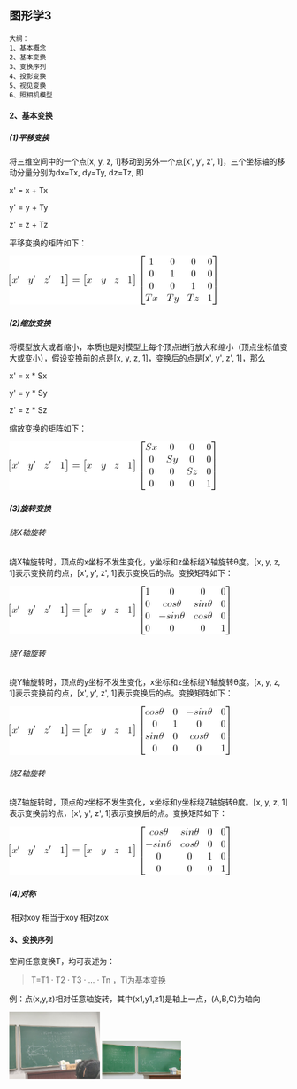 ## **图形学3**

```
大纲：
1、基本概念
2、基本变换
3、变换序列
4、投影变换
5、视见变换
6、照相机模型
```

#### 2、基本变换

##### (1)平移变换

将三维空间中的一个点[x, y, z, 1]移动到另外一个点[x', y', z', 1]，三个坐标轴的移动分量分别为dx=Tx, dy=Ty, dz=Tz, 即

x' = x + Tx

y' = y + Ty

z' = z + Tz

平移变换的矩阵如下：

![img](https://github.com/Ricco51/helloworld/blob/master/%E5%9B%BE%E5%BD%A2%E5%AD%A6/%E5%9B%BE%E7%89%87/%E5%B9%B3%E7%A7%BB%E5%8F%98%E6%8D%A2.png?raw=true)

##### (2)缩放变换

将模型放大或者缩小，本质也是对模型上每个顶点进行放大和缩小（顶点坐标值变大或变小），假设变换前的点是[x, y, z, 1]，变换后的点是[x', y', z', 1]，那么

x' = x * Sx

y' = y * Sy

z' = z * Sz

缩放变换的矩阵如下：

![img](https://github.com/Ricco51/helloworld/blob/master/%E5%9B%BE%E5%BD%A2%E5%AD%A6/%E5%9B%BE%E7%89%87/%E7%BC%A9%E6%94%BE%E5%8F%98%E6%8D%A2.png?raw=true)

##### (3)旋转变换

###### 绕X轴旋转

绕X轴旋转时，顶点的x坐标不发生变化，y坐标和z坐标绕X轴旋转θ度。[x, y, z, 1]表示变换前的点，[x', y', z', 1]表示变换后的点。变换矩阵如下：

![img](https://github.com/Ricco51/helloworld/blob/master/%E5%9B%BE%E5%BD%A2%E5%AD%A6/%E5%9B%BE%E7%89%87/%E7%BB%95x%E8%BD%B4%E6%97%8B%E8%BD%AC.png?raw=true)

###### 绕Y轴旋转

绕Y轴旋转时，顶点的y坐标不发生变化，x坐标和z坐标绕Y轴旋转θ度。[x, y, z, 1]表示变换前的点，[x', y', z', 1]表示变换后的点。变换矩阵如下：

![img](https://github.com/Ricco51/helloworld/blob/master/%E5%9B%BE%E5%BD%A2%E5%AD%A6/%E5%9B%BE%E7%89%87/%E7%BB%95y%E8%BD%B4%E6%97%8B%E8%BD%AC.png?raw=true)

###### 绕Z轴旋转

绕Z轴旋转时，顶点的z坐标不发生变化，x坐标和y坐标绕Z轴旋转θ度。[x, y, z, 1]表示变换前的点，[x', y', z', 1]表示变换后的点。变换矩阵如下：

![img](https://github.com/Ricco51/helloworld/blob/master/%E5%9B%BE%E5%BD%A2%E5%AD%A6/%E5%9B%BE%E7%89%87/%E7%BB%95z%E8%BD%B4%E6%97%8B%E8%BD%AC.png?raw=true)

##### (4)对称

​    相对xoy    相当于xoy    相对zox

#### 3、变换序列

空间任意变换T，均可表述为：

> T=T1 · T2 · T3 · ... · Tn    ，Ti为基本变换

例：点(x,y,z)相对任意轴旋转，其中(x1,y1,z1)是轴上一点，(A,B,C)为轴向

<img src="https://github.com/Ricco51/helloworld/blob/master/%E5%9B%BE%E5%BD%A2%E5%AD%A6/%E5%9B%BE%E7%89%87/%E5%8F%98%E6%8D%A2%E5%BA%8F%E5%88%97.jpg?raw=true" style="zoom:16%;" />

<img src="https://github.com/Ricco51/helloworld/blob/master/%E5%9B%BE%E5%BD%A2%E5%AD%A6/%E5%9B%BE%E7%89%87/%E5%8F%98%E6%8D%A2%E5%BA%8F%E5%88%972.jpg?raw=tru" style="zoom:14%;" />

